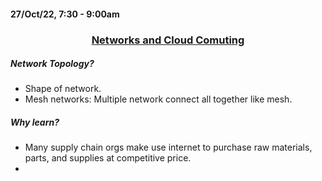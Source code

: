 #### 27/Oct/22, 7:30 - 9:00am

### <center><u> Networks and Cloud Comuting </u> </center>

##### Network Topology?
- Shape of network.
- Mesh networks: Multiple network connect all together like mesh.

##### Why learn?
- Many supply chain orgs make use internet to purchase raw materials, parts, and supplies at competitive price.
- 